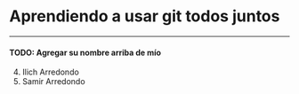 # Aprendiendo a usar git todos juntos

------

#### TODO: Agregar su nombre arriba de mío

4. Ilich Arredondo
3. Samir Arredondo